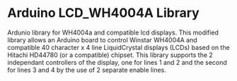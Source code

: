 # Arduino LCD_WH4004A Library
Ardunio library for WH4004a and compatible lcd displays.
This modified library allows an Arduino board to control Winstar WH4004A and compatible 
40 character x 4 line LiquidCrystal displays (LCDs) based on the Hitachi HD44780
(or a compatible) chipset. This library supports the 2 independant controllers of the
display, one for lines 1 and 2 and the second for lines 3 and 4 by the use of 2 separate 
enable lines.
